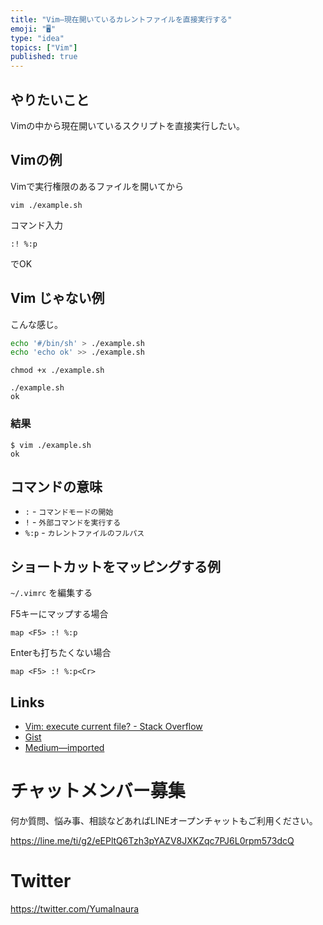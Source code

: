 ```yaml
---
title: "Vim—現在開いているカレントファイルを直接実行する"
emoji: "🖥"
type: "idea"
topics: ["Vim"]
published: true
---
```


## やりたいこと

Vimの中から現在開いているスクリプトを直接実行したい。

## Vimの例

Vimで実行権限のあるファイルを開いてから

```
vim ./example.sh
```

コマンド入力

```
:! %:p
```

でOK

## Vim じゃない例

こんな感じ。

```sh
echo '#/bin/sh' > ./example.sh
echo 'echo ok' >> ./example.sh
```

```
chmod +x ./example.sh
```

```
./example.sh
ok
```

### 結果

```
$ vim ./example.sh
ok
```

## コマンドの意味

- `:` - `コマンドモードの開始`
- `!` - `外部コマンドを実行する`
- `%:p` - `カレントファイルのフルパス`

## ショートカットをマッピングする例

`~/.vimrc` を編集する

F5キーにマップする場合

```
map <F5> :! %:p
```

Enterも打ちたくない場合

```
map <F5> :! %:p<Cr>
```



## Links


- [Vim: execute current file? - Stack Overflow](https://stackoverflow.com/questions/15449591/vim-execute-current-file)
- [Gist](https://gist.github.com/YumaInaura/7304089ac48b12e3a75224deb08da2c3)
- [Medium—imported](https://medium.com/supersonic-generation/vim-execute-current-script-file-in-vim-with-keymap-if-you-want-1666445b902)








<!-- Update From Qiita API -->

# チャットメンバー募集


何か質問、悩み事、相談などあればLINEオープンチャットもご利用ください。

https://line.me/ti/g2/eEPltQ6Tzh3pYAZV8JXKZqc7PJ6L0rpm573dcQ





# Twitter


https://twitter.com/YumaInaura


<!-- Update From Qiita API -->


